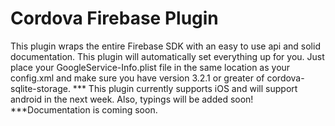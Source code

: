 # Cordova Firebase Plugin
This plugin wraps the entire Firebase SDK with an easy to use api and solid documentation.
This plugin will automatically set everything up for you. Just place your GoogleService-Info.plist file in the same location as your config.xml and make sure you have version 3.2.1 or greater of cordova-sqlite-storage.
*** This plugin currently supports iOS and will support android in the next week. Also, typings will be added soon!
***Documentation is coming soon.

